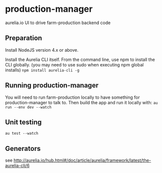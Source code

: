 # production-manager
aurelia.io UI to drive farm-production backend code

## Preparation
Install NodeJS version 4.x or above.

Install the Aurelia CLI itself. From the command line, use npm to install the CLI globally. 
(you may need to use sudo when executing npm global installs)
```npm install aurelia-cli -g```

## Running production-manager
You will need to run farm-production locally to have something for production-manager to talk to. 
Then build the app and run it locally with:
```au run --env dev --watch```


## Unit testing
```au test --watch```

## Generators
see http://aurelia.io/hub.html#/doc/article/aurelia/framework/latest/the-aurelia-cli/6


